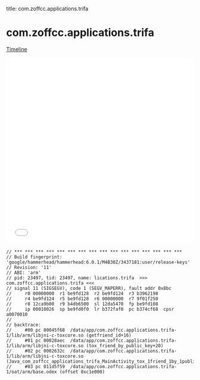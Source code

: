 title: com.zoffcc.applications.trifa

# com.zoffcc.applications.trifa

[Timeline](./vis-timeline.html)

<iframe src="./vis-timeline.html" width="100%" height="500px" style="border:none;"></iframe>

```
// *** *** *** *** *** *** *** *** *** *** *** *** *** *** *** ***
// Build fingerprint: 'google/hammerhead/hammerhead:6.0.1/M4B30Z/3437181:user/release-keys'
// Revision: '11'
// ABI: 'arm'
// pid: 23497, tid: 23497, name: lications.trifa  >>> com.zoffcc.applications.trifa <<<
// signal 11 (SIGSEGV), code 1 (SEGV_MAPERR), fault addr 0x8bc
//     r0 00000000  r1 be9fd128  r2 be9fd124  r3 b3962198
//     r4 be9fd124  r5 be9fd128  r6 00000000  r7 9f01f250
//     r8 12ca9b00  r9 b4db6500  sl 12da5470  fp be9fd108
//     ip 00010026  sp be9fd0f0  lr b372faf0  pc b374cf68  cpsr a0070010
// 
// backtrace:
//     #00 pc 00045f68  /data/app/com.zoffcc.applications.trifa-1/lib/arm/libjni-c-toxcore.so (getfriend_id+16)
//     #01 pc 00028aec  /data/app/com.zoffcc.applications.trifa-1/lib/arm/libjni-c-toxcore.so (tox_friend_by_public_key+20)
//     #02 pc 0002632c  /data/app/com.zoffcc.applications.trifa-1/lib/arm/libjni-c-toxcore.so (Java_com_zoffcc_applications_trifa_MainActivity_tox_1friend_1by_1public_1key+108)
//     #03 pc 011d5f59  /data/app/com.zoffcc.applications.trifa-1/oat/arm/base.odex (offset 0xc1e000)

```




